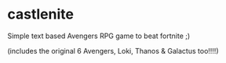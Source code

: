 # castlenite
Simple text based Avengers RPG game to beat fortnite ;)


(includes the original 6 Avengers, Loki, Thanos & Galactus too!!!!)
